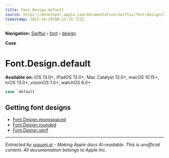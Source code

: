 ```yaml
---
title: Font.Design.default
source: https://developer.apple.com/documentation/swiftui/font/design/default
timestamp: 2025-10-29T00:12:15.723Z
---
```


**Navigation:** [Swiftui](/documentation/swiftui) › [font](/documentation/swiftui/font) › [design](/documentation/swiftui/font/design)

**Case**

# Font.Design.default

**Available on:** iOS 13.0+, iPadOS 13.0+, Mac Catalyst 13.0+, macOS 10.15+, tvOS 13.0+, visionOS 1.0+, watchOS 6.0+

```swift
case `default`
```

## Getting font designs

- [Font.Design.monospaced](/documentation/swiftui/font/design/monospaced)
- [Font.Design.rounded](/documentation/swiftui/font/design/rounded)
- [Font.Design.serif](/documentation/swiftui/font/design/serif)

---

*Extracted by [sosumi.ai](https://sosumi.ai) - Making Apple docs AI-readable.*
*This is unofficial content. All documentation belongs to Apple Inc.*
